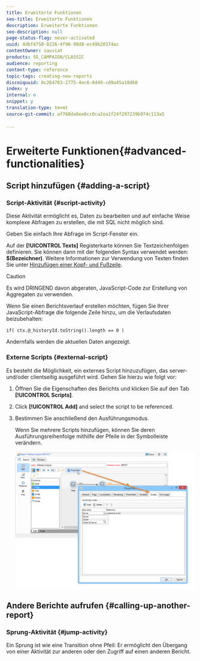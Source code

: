 ```yaml
---
title: Erweiterte Funktionen
seo-title: Erweiterte Funktionen
description: Erweiterte Funktionen
seo-description: null
page-status-flag: never-activated
uuid: 4dbf4750-0226-4f96-98d8-ec49b20374ac
contentOwner: sauviat
products: SG_CAMPAIGN/CLASSIC
audience: reporting
content-type: reference
topic-tags: creating-new-reports
discoiquuid: 0c264783-2775-4ec6-8d49-cd9a45a18d60
index: y
internal: n
snippet: y
translation-type: tm+mt
source-git-commit: af768da6ee8cc0ca2ea1f24f297239b974c113a5

---
```



# Erweiterte Funktionen{#advanced-functionalities}

## Script hinzufügen {#adding-a-script}

### Script-Aktivität {#script-activity}

Diese Aktivität ermöglicht es, Daten zu bearbeiten und auf einfache Weise komplexe Abfragen zu erstellen, die mit SQL nicht möglich sind.

Geben Sie einfach Ihre Abfrage im Script-Fenster ein.

Auf der **[!UICONTROL Texts]** Registerkarte können Sie Textzeichenfolgen definieren.  Sie können dann mit der folgenden Syntax verwendet werden: **$(Bezeichner)**. Weitere Informationen zur Verwendung von Texten finden Sie unter [Hinzufügen einer Kopf- und Fußzeile](../../reporting/using/element-layout.md#adding-a-header-and-a-footer).

>[!CAUTION]
>
>Es wird DRINGEND davon abgeraten, JavaScript-Code zur Erstellung von Aggregaten zu verwenden.

Wenn Sie einen Berichtsverlauf erstellen möchten, fügen Sie Ihrer JavaScript-Abfrage die folgende Zeile hinzu, um die Verlaufsdaten beizubehalten:

```
if( ctx.@_historyId.toString().length == 0 )
```

Andernfalls werden die aktuellen Daten angezeigt.

### Externe Scripts {#external-script}

Es besteht die Möglichkeit, ein externes Script hinzuzufügen, das server- und/oder clientseitig ausgeführt wird. Gehen Sie hierzu wie folgt vor:

1. Öffnen Sie die Eigenschaften des Berichts und klicken Sie auf den Tab **[!UICONTROL Scripts]**.
1. Click **[!UICONTROL Add]** and select the script to be referenced.
1. Bestimmen Sie anschließend den Ausführungsmodus.

   Wenn Sie mehrere Scripts hinzufügen, können Sie deren Ausführungsreihenfolge mithilfe der Pfeile in der Symbolleiste verändern.

   ![](assets/reporting_custom_js.png)

## Andere Berichte aufrufen {#calling-up-another-report}

### Sprung-Aktivität {#jump-activity}

Ein Sprung ist wie eine Transition ohne Pfeil: Er ermöglicht den Übergang von einer Aktivität zur anderen oder den Zugriff auf einen anderen Bericht.
